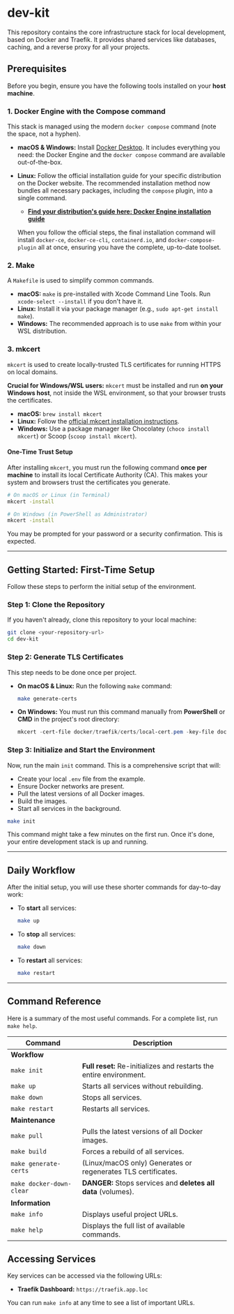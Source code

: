 # dev-kit

This repository contains the core infrastructure stack for local development, based on Docker and Traefik. It provides shared services like databases, caching, and a reverse proxy for all your projects.

## Prerequisites

Before you begin, ensure you have the following tools installed on your **host machine**.

### 1. Docker Engine with the Compose command
This stack is managed using the modern `docker compose` command (note the space, not a hyphen).

-   **macOS & Windows:** Install [Docker Desktop](https://www.docker.com/products/docker-desktop/). It includes everything you need: the Docker Engine and the `docker compose` command are available out-of-the-box.

-   **Linux:** Follow the official installation guide for your specific distribution on the Docker website. The recommended installation method now bundles all necessary packages, including the `compose` plugin, into a single command.
    -   **[Find your distribution's guide here: Docker Engine installation guide](https://docs.docker.com/engine/install/)**

    When you follow the official steps, the final installation command will install `docker-ce`, `docker-ce-cli`, `containerd.io`, and `docker-compose-plugin` all at once, ensuring you have the complete, up-to-date toolset.

### 2. Make
A `Makefile` is used to simplify common commands.

-   **macOS:** `make` is pre-installed with Xcode Command Line Tools. Run `xcode-select --install` if you don't have it.
-   **Linux:** Install it via your package manager (e.g., `sudo apt-get install make`).
-   **Windows:** The recommended approach is to use `make` from within your WSL distribution.

### 3. mkcert
`mkcert` is used to create locally-trusted TLS certificates for running HTTPS on local domains.

**Crucial for Windows/WSL users:** `mkcert` must be installed and run **on your Windows host**, not inside the WSL environment, so that your browser trusts the certificates.

-   **macOS:** `brew install mkcert`
-   **Linux:** Follow the [official mkcert installation instructions](https://github.com/FiloSottile/mkcert#installation).
-   **Windows:** Use a package manager like Chocolatey (`choco install mkcert`) or Scoop (`scoop install mkcert`).

#### One-Time Trust Setup
After installing `mkcert`, you must run the following command **once per machine** to install its local Certificate Authority (CA). This makes your system and browsers trust the certificates you generate.

```bash
# On macOS or Linux (in Terminal)
mkcert -install

# On Windows (in PowerShell as Administrator)
mkcert -install
```
You may be prompted for your password or a security confirmation. This is expected.

---

## Getting Started: First-Time Setup

Follow these steps to perform the initial setup of the environment.

### Step 1: Clone the Repository
If you haven't already, clone this repository to your local machine:
```bash
git clone <your-repository-url>
cd dev-kit
```

### Step 2: Generate TLS Certificates
This step needs to be done once per project.

-   **On macOS & Linux:**
    Run the following `make` command:
    ```bash
    make generate-certs
    ```

-   **On Windows:**
    You must run this command manually from **PowerShell** or **CMD** in the project's root directory:
    ```powershell
    mkcert -cert-file docker/traefik/certs/local-cert.pem -key-file docker/traefik/certs/local-key.pem "app.loc" "*.app.loc"
    ```

### Step 3: Initialize and Start the Environment
Now, run the main `init` command. This is a comprehensive script that will:
-   Create your local `.env` file from the example.
-   Ensure Docker networks are present.
-   Pull the latest versions of all Docker images.
-   Build the images.
-   Start all services in the background.

```bash
make init
```
This command might take a few minutes on the first run. Once it's done, your entire development stack is up and running.

---

## Daily Workflow

After the initial setup, you will use these shorter commands for day-to-day work:

-   To **start** all services:
    ```bash
    make up
    ```

-   To **stop** all services:
    ```bash
    make down
    ```

-   To **restart** all services:
    ```bash
    make restart
    ```

---

## Command Reference

Here is a summary of the most useful commands. For a complete list, run `make help`.

| Command             | Description                                                                 |
| ------------------- | --------------------------------------------------------------------------- |
| **Workflow**        |                                                                             |
| `make init`         | **Full reset:** Re-initializes and restarts the entire environment.         |
| `make up`           | Starts all services without rebuilding.                                     |
| `make down`         | Stops all services.                                                         |
| `make restart`      | Restarts all services.                                                      |
| **Maintenance**     |                                                                             |
| `make pull`         | Pulls the latest versions of all Docker images.                             |
| `make build`        | Forces a rebuild of all services.                                           |
| `make generate-certs`| (Linux/macOS only) Generates or regenerates TLS certificates.               |
| `make docker-down-clear` | **DANGER:** Stops services and **deletes all data** (volumes).          |
| **Information**     |                                                                             |
| `make info`         | Displays useful project URLs.                                               |
| `make help`         | Displays the full list of available commands.                               |


## Accessing Services

Key services can be accessed via the following URLs:

-   **Traefik Dashboard:** `https://traefik.app.loc`

You can run `make info` at any time to see a list of important URLs.
